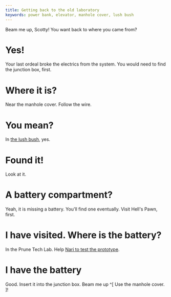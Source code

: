 ```yaml
---
title: Getting back to the old laboratory
keywords: power bank, elevator, manhole cover, lush bush
---
```


Beam me up, Scotty! You want back to where you came from?

# Yes!
Your last ordeal broke the electrics from the system. You would need to find the junction box, first.

# Where it is?
Near the manhole cover. Follow the wire.

# You mean?
In [the lush bush](/020-leftys/090-lushbush.md), yes.

# Found it!
Look at it.

# A battery compartment?
Yeah, it is missing a battery. You'll find one eventually. Visit Hell's Pawn, first.

# I have visited. Where is the battery?
In the Prune Tech Lab. Help [Nari to test the prototype](/140-nari/020-prototype/index.md).

# I have the battery
Good. Insert it into the junction box. Beam me up ^[ Use the manhole cover. ]!
